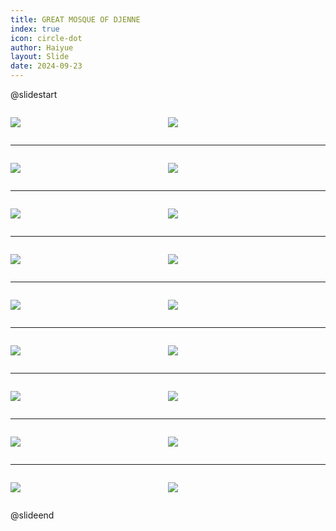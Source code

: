 ```yaml
---
title: GREAT MOSQUE OF DJENNE
index: true
icon: circle-dot
author: Haiyue
layout: Slide
date: 2024-09-23
---
```

 
@slidestart

<div style="display:flex">
<div style="flex:1">

![](https://raw.githubusercontent.com/yclord/reading/refs/heads/master/english/Level-N/GREAT%20MOSQUE%20OF%20DJENNE/001.webp)
</div>
<div style="flex:1">

![](https://raw.githubusercontent.com/yclord/reading/refs/heads/master/english/Level-N/GREAT%20MOSQUE%20OF%20DJENNE/002.webp)
</div>
</div>

---

<div style="display:flex">
<div style="flex:1">

![](https://raw.githubusercontent.com/yclord/reading/refs/heads/master/english/Level-N/GREAT%20MOSQUE%20OF%20DJENNE/003.webp)
</div>
<div style="flex:1">

![](https://raw.githubusercontent.com/yclord/reading/refs/heads/master/english/Level-N/GREAT%20MOSQUE%20OF%20DJENNE/004.webp)
</div>
</div>

---

<div style="display:flex">
<div style="flex:1">

![](https://raw.githubusercontent.com/yclord/reading/refs/heads/master/english/Level-N/GREAT%20MOSQUE%20OF%20DJENNE/005.webp)
</div>
<div style="flex:1">

![](https://raw.githubusercontent.com/yclord/reading/refs/heads/master/english/Level-N/GREAT%20MOSQUE%20OF%20DJENNE/006.webp)
</div>
</div>

---

<div style="display:flex">
<div style="flex:1">

![](https://raw.githubusercontent.com/yclord/reading/refs/heads/master/english/Level-N/GREAT%20MOSQUE%20OF%20DJENNE/007.webp)
</div>
<div style="flex:1">

![](https://raw.githubusercontent.com/yclord/reading/refs/heads/master/english/Level-N/GREAT%20MOSQUE%20OF%20DJENNE/008.webp)
</div>
</div>

---

<div style="display:flex">
<div style="flex:1">

![](https://raw.githubusercontent.com/yclord/reading/refs/heads/master/english/Level-N/GREAT%20MOSQUE%20OF%20DJENNE/009.webp)
</div>
<div style="flex:1">

![](https://raw.githubusercontent.com/yclord/reading/refs/heads/master/english/Level-N/GREAT%20MOSQUE%20OF%20DJENNE/010.webp)
</div>
</div>

---

<div style="display:flex">
<div style="flex:1">

![](https://raw.githubusercontent.com/yclord/reading/refs/heads/master/english/Level-N/GREAT%20MOSQUE%20OF%20DJENNE/011.webp)
</div>
<div style="flex:1">

![](https://raw.githubusercontent.com/yclord/reading/refs/heads/master/english/Level-N/GREAT%20MOSQUE%20OF%20DJENNE/012.webp)
</div>
</div>

---

<div style="display:flex">
<div style="flex:1">

![](https://raw.githubusercontent.com/yclord/reading/refs/heads/master/english/Level-N/GREAT%20MOSQUE%20OF%20DJENNE/013.webp)
</div>
<div style="flex:1">

![](https://raw.githubusercontent.com/yclord/reading/refs/heads/master/english/Level-N/GREAT%20MOSQUE%20OF%20DJENNE/014.webp)
</div>
</div>

---

<div style="display:flex">
<div style="flex:1">

![](https://raw.githubusercontent.com/yclord/reading/refs/heads/master/english/Level-N/GREAT%20MOSQUE%20OF%20DJENNE/015.webp)
</div>
<div style="flex:1">

![](https://raw.githubusercontent.com/yclord/reading/refs/heads/master/english/Level-N/GREAT%20MOSQUE%20OF%20DJENNE/016.webp)
</div>
</div>

---

<div style="display:flex">
<div style="flex:1">

![](https://raw.githubusercontent.com/yclord/reading/refs/heads/master/english/Level-N/GREAT%20MOSQUE%20OF%20DJENNE/017.webp)
</div>
<div style="flex:1">

![](https://raw.githubusercontent.com/yclord/reading/refs/heads/master/english/Level-N/GREAT%20MOSQUE%20OF%20DJENNE/018.webp)
</div>
</div>

@slideend